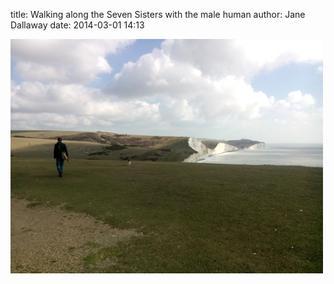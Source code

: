 
title: Walking along the Seven Sisters with the male human
author: Jane Dallaway
date: 2014-03-01 14:13

<div><a href="/media/tp_IMG_20140301_124439.jpg"><img src="/media/tp_thumb_IMG_20140301_124439.jpg" width="500" height="375"/></a></div>


  
      